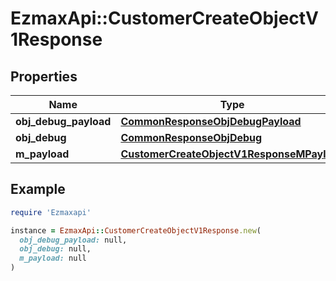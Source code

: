 # EzmaxApi::CustomerCreateObjectV1Response

## Properties

| Name | Type | Description | Notes |
| ---- | ---- | ----------- | ----- |
| **obj_debug_payload** | [**CommonResponseObjDebugPayload**](CommonResponseObjDebugPayload.md) |  |  |
| **obj_debug** | [**CommonResponseObjDebug**](CommonResponseObjDebug.md) |  | [optional] |
| **m_payload** | [**CustomerCreateObjectV1ResponseMPayload**](CustomerCreateObjectV1ResponseMPayload.md) |  |  |

## Example

```ruby
require 'Ezmaxapi'

instance = EzmaxApi::CustomerCreateObjectV1Response.new(
  obj_debug_payload: null,
  obj_debug: null,
  m_payload: null
)
```

